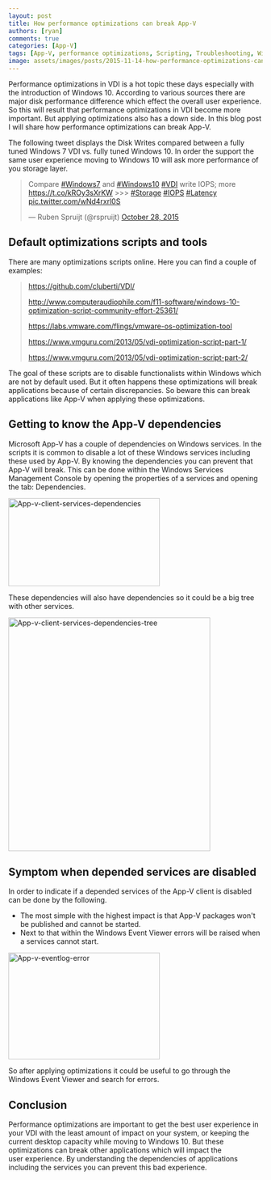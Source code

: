 ```yaml
---
layout: post
title: How performance optimizations can break App-V
authors: [ryan]
comments: true
categories: [App-V]
tags: [App-V, performance optimizations, Scripting, Troubleshooting, Windows 10]
image: assets/images/posts/2015-11-14-how-performance-optimizations-can-break-app-v/how-performance-optimizations-can-break-app-v-feature-image.png
---
```

Performance optimizations in VDI is a hot topic these days especially with the introduction of Windows 10. According to various sources there are major disk performance difference which effect the overall user experience. So this will result that performance optimizations in VDI become more important. But applying optimizations also has a down side. In this blog post I will share how performance optimizations can break App-V.

The following tweet displays the Disk Writes compared between a fully tuned Windows 7 VDI vs. fully tuned Windows 10. In order the support the same user experience moving to Windows 10 will ask more performance of you storage layer.

<blockquote class="twitter-tweet"><p lang="en" dir="ltr">Compare <a href="https://twitter.com/hashtag/Windows7?src=hash&amp;ref_src=twsrc%5Etfw">#Windows7</a> and <a href="https://twitter.com/hashtag/Windows10?src=hash&amp;ref_src=twsrc%5Etfw">#Windows10</a> <a href="https://twitter.com/hashtag/VDI?src=hash&amp;ref_src=twsrc%5Etfw">#VDI</a> write IOPS; more <a href="https://t.co/kROy3sXrKW">https://t.co/kROy3sXrKW</a> &gt;&gt;&gt; <a href="https://twitter.com/hashtag/Storage?src=hash&amp;ref_src=twsrc%5Etfw">#Storage</a> <a href="https://twitter.com/hashtag/IOPS?src=hash&amp;ref_src=twsrc%5Etfw">#IOPS</a> <a href="https://twitter.com/hashtag/Latency?src=hash&amp;ref_src=twsrc%5Etfw">#Latency</a> <a href="https://t.co/wNd4rxrl0S">pic.twitter.com/wNd4rxrl0S</a></p>&mdash; Ruben Spruijt (@rspruijt) <a href="https://twitter.com/rspruijt/status/659499911608602624?ref_src=twsrc%5Etfw">October 28, 2015</a></blockquote> <script async src="https://platform.twitter.com/widgets.js" charset="utf-8"></script>

<h2>Default optimizations scripts and tools</h2>
There are many optimizations scripts online. Here you can find a couple of examples:

> https://github.com/cluberti/VDI/
> 
> http://www.computeraudiophile.com/f11-software/windows-10-optimization-script-community-effort-25361/
> 
> https://labs.vmware.com/flings/vmware-os-optimization-tool
> 
> https://www.vmguru.com/2013/05/vdi-optimization-script-part-1/
> 
> https://www.vmguru.com/2013/05/vdi-optimization-script-part-2/

The goal of these scripts are to disable functionalists within Windows which are not by default used. But it often happens these optimizations will break applications because of certain discrepancies. So beware this can break applications like App-V when applying these optimizations.

<h2>Getting to know the App-V dependencies</h2>
Microsoft App-V has a couple of dependencies on Windows services. In the scripts it is common to disable a lot of these Windows services including these used by App-V. By knowing the dependencies you can prevent that App-V will break. This can be done within the Windows Services Management Console by opening the properties of a services and opening the tab: Dependencies.

<a href="{{site.baseurl}}/assets/images/posts/2015-11-14-how-performance-optimizations-can-break-app-v/App-v-client-services-dependencies.png"><img class="alignnone wp-image-3410 size-medium" src="{{site.baseurl}}/assets/images/posts/2015-11-14-how-performance-optimizations-can-break-app-v/App-v-client-services-dependencies.png" alt="App-v-client-services-dependencies" width="300" height="174" /></a>

These dependencies will also have dependencies so it could be a big tree with other services.

<a href="{{site.baseurl}}/assets/images/posts/2015-11-14-how-performance-optimizations-can-break-app-v/App-v-client-services-dependencies-tree.png"><img class="alignnone wp-image-3411 size-full" src="{{site.baseurl}}/assets/images/posts/2015-11-14-how-performance-optimizations-can-break-app-v/App-v-client-services-dependencies-tree.png" alt="App-v-client-services-dependencies-tree" width="400" height="462" /></a>
<h2>Symptom when depended services are disabled</h2>
In order to indicate if a depended services of the App-V client is disabled can be done by the following.
<ul>
 	<li>The most simple with the highest impact is that App-V packages won't be published and cannot be started.</li>
 	<li>Next to that within the Windows Event Viewer errors will be raised when a services cannot start.</li>
</ul>
<a href="{{site.baseurl}}/assets/images/posts/2015-11-14-how-performance-optimizations-can-break-app-v/App-v-eventlog-error.png"><img class="alignnone wp-image-3412 size-medium" src="{{site.baseurl}}/assets/images/posts/2015-11-14-how-performance-optimizations-can-break-app-v/App-v-eventlog-error.png" alt="App-v-eventlog-error" width="300" height="211" /></a>

So after applying optimizations it could be useful to go through the Windows Event Viewer and search for errors.
<h2>Conclusion</h2>
Performance optimizations are important to get the best user experience in your VDI with the least amount of impact on your system, or keeping the current desktop capacity while moving to Windows 10. But these optimizations can break other applications which will impact the user experience. By understanding the dependencies of applications including the services you can prevent this bad experience.
